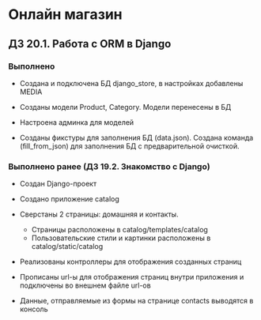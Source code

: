 # Онлайн магазин

## ДЗ 20.1. Работа с ORM в Django

### Выполнено
- Создана и подключена БД django_store, в настройках добавлены MEDIA 

- Созданы модели Product, Category. Модели перенесены в БД

- Настроена админка для моделей
  
- Созданы фикстуры для заполнения БД (data.json).
  Создана команда (fill_from_json) для заполнения БД с предварительной очисткой.

### Выполнено ранее (ДЗ 19.2. Знакомство с Django)
- Создан Django-проект

- Создано приложение catalog

- Сверстаны 2 страницы: домашняя и контакты.

  - Страницы расположены в catalog/templates/catalog
  - Пользовательские стили и картинки расположены в
  catalog/static/catalog

- Реализованы контроллеры для отображения созданных страниц

- Прописаны url-ы для отображения страниц внутри приложения 
и подключены во внешнем файле url-ов  

- Данные, отправляемые из формы на странице contacts
выводятся в консоль